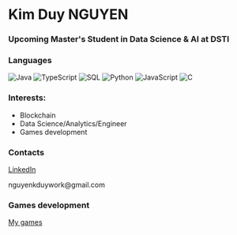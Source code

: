 <h1> Kim Duy NGUYEN </h1>
<h3> Upcoming Master's Student in Data Science & AI at DSTI </h3>

### Languages

![Java](https://img.shields.io/badge/-Java-000?&logo=Java&logoColor=007396)
![TypeScript](https://img.shields.io/badge/-TypeScript-000?&logo=TypeScript)
![SQL](https://img.shields.io/badge/-SQL-000?&logo=MySQL)
![Python](https://img.shields.io/badge/-Python-000?&logo=Python)
![JavaScript](https://img.shields.io/badge/-JavaScript-000?&logo=JavaScript)
![C](https://img.shields.io/badge/-C-000?&logo=C)

<h3> Interests: </h3>
<ul>
  <li> Blockchain </li>
  <li> Data Science/Analytics/Engineer </li>
  <li> Games development </li>
</ul>

### Contacts

<a href="https://www.linkedin.com/in/duynguyenkim"> LinkedIn </a>
<p> nguyenkduywork@gmail.com </p>

### Games development

<a href="https://nguyenkduy.itch.io"> My games </a>
